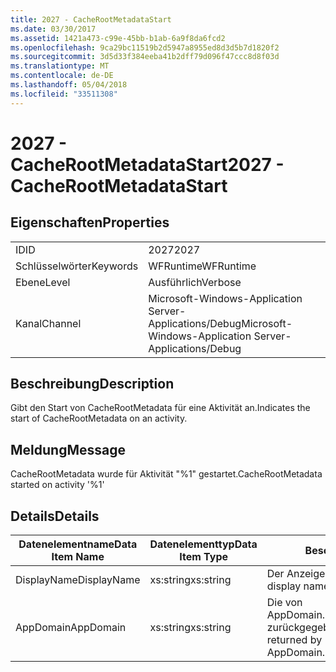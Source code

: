 ```yaml
---
title: 2027 - CacheRootMetadataStart
ms.date: 03/30/2017
ms.assetid: 1421a473-c99e-45bb-b1ab-6a9f8da6fcd2
ms.openlocfilehash: 9ca29bc11519b2d5947a8955ed8d3d5b7d1820f2
ms.sourcegitcommit: 3d5d33f384eeba41b2dff79d096f47ccc8d8f03d
ms.translationtype: MT
ms.contentlocale: de-DE
ms.lasthandoff: 05/04/2018
ms.locfileid: "33511308"
---
```

# <a name="2027---cacherootmetadatastart"></a><span data-ttu-id="eded6-102">2027 - CacheRootMetadataStart</span><span class="sxs-lookup"><span data-stu-id="eded6-102">2027 - CacheRootMetadataStart</span></span>
## <a name="properties"></a><span data-ttu-id="eded6-103">Eigenschaften</span><span class="sxs-lookup"><span data-stu-id="eded6-103">Properties</span></span>  
  
|||  
|-|-|  
|<span data-ttu-id="eded6-104">ID</span><span class="sxs-lookup"><span data-stu-id="eded6-104">ID</span></span>|<span data-ttu-id="eded6-105">2027</span><span class="sxs-lookup"><span data-stu-id="eded6-105">2027</span></span>|  
|<span data-ttu-id="eded6-106">Schlüsselwörter</span><span class="sxs-lookup"><span data-stu-id="eded6-106">Keywords</span></span>|<span data-ttu-id="eded6-107">WFRuntime</span><span class="sxs-lookup"><span data-stu-id="eded6-107">WFRuntime</span></span>|  
|<span data-ttu-id="eded6-108">Ebene</span><span class="sxs-lookup"><span data-stu-id="eded6-108">Level</span></span>|<span data-ttu-id="eded6-109">Ausführlich</span><span class="sxs-lookup"><span data-stu-id="eded6-109">Verbose</span></span>|  
|<span data-ttu-id="eded6-110">Kanal</span><span class="sxs-lookup"><span data-stu-id="eded6-110">Channel</span></span>|<span data-ttu-id="eded6-111">Microsoft-Windows-Application Server-Applications/Debug</span><span class="sxs-lookup"><span data-stu-id="eded6-111">Microsoft-Windows-Application Server-Applications/Debug</span></span>|  
  
## <a name="description"></a><span data-ttu-id="eded6-112">Beschreibung</span><span class="sxs-lookup"><span data-stu-id="eded6-112">Description</span></span>  
 <span data-ttu-id="eded6-113">Gibt den Start von CacheRootMetadata für eine Aktivität an.</span><span class="sxs-lookup"><span data-stu-id="eded6-113">Indicates the start of CacheRootMetadata on an activity.</span></span>  
  
## <a name="message"></a><span data-ttu-id="eded6-114">Meldung</span><span class="sxs-lookup"><span data-stu-id="eded6-114">Message</span></span>  
 <span data-ttu-id="eded6-115">CacheRootMetadata wurde für Aktivität "%1" gestartet.</span><span class="sxs-lookup"><span data-stu-id="eded6-115">CacheRootMetadata started on activity '%1'</span></span>  
  
## <a name="details"></a><span data-ttu-id="eded6-116">Details</span><span class="sxs-lookup"><span data-stu-id="eded6-116">Details</span></span>  
  
|<span data-ttu-id="eded6-117">Datenelementname</span><span class="sxs-lookup"><span data-stu-id="eded6-117">Data Item Name</span></span>|<span data-ttu-id="eded6-118">Datenelementtyp</span><span class="sxs-lookup"><span data-stu-id="eded6-118">Data Item Type</span></span>|<span data-ttu-id="eded6-119">Beschreibung</span><span class="sxs-lookup"><span data-stu-id="eded6-119">Description</span></span>|  
|--------------------|--------------------|-----------------|  
|<span data-ttu-id="eded6-120">DisplayName</span><span class="sxs-lookup"><span data-stu-id="eded6-120">DisplayName</span></span>|<span data-ttu-id="eded6-121">xs:string</span><span class="sxs-lookup"><span data-stu-id="eded6-121">xs:string</span></span>|<span data-ttu-id="eded6-122">Der Anzeigename der Aktivität.</span><span class="sxs-lookup"><span data-stu-id="eded6-122">The display name of the activity.</span></span>|  
|<span data-ttu-id="eded6-123">AppDomain</span><span class="sxs-lookup"><span data-stu-id="eded6-123">AppDomain</span></span>|<span data-ttu-id="eded6-124">xs:string</span><span class="sxs-lookup"><span data-stu-id="eded6-124">xs:string</span></span>|<span data-ttu-id="eded6-125">Die von AppDomain.CurrentDomain.FriendlyName zurückgegebene Zeichenfolge.</span><span class="sxs-lookup"><span data-stu-id="eded6-125">The string returned by AppDomain.CurrentDomain.FriendlyName.</span></span>|

